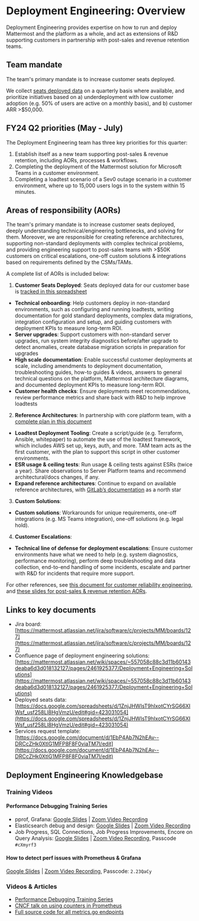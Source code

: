 # Deployment Engineering: Overview

Deployment Engineering provides expertise on how to run and deploy Mattermost and the platform as a whole, and act as extensions of R&D supporting customers in partnership with post-sales and revenue retention teams.

## Team mandate

The team's primary mandate is to increase customer seats deployed.

We collect [seats deployed data](https://docs.google.com/spreadsheets/d/1ZnjJHWIsT9hIxotCYrSG66XIWsf_usf258Ll8HgVmzU/edit#gid=423031054) on a quarterly basis where available, and prioritize initiatives based on a) underdeployment with low customer adoption (e.g. 50% of users are active on a monthly basis), and b) customer ARR >$50,000.

## FY24 Q2 priorities (May - July)

The Deployment Engineering team has three key priorities for this quarter:

1. Establish itself as a new team supporting post-sales & revenue retention, including AORs, processes & workflows.
2. Completing the deployment of the Mattermost solution for Microsoft Teams in a customer environment.
3. Completing a loadtest scenario of a Sev0 outage scenario in a customer environment, where up to 15,000 users logs in to the system within 15 minutes.

## Areas of responsibility (AORs)

The team's primary mandate is to increase customer seats deployed, deeply understanding technical/engineering bottlenecks, and solving for them. Moreover, we are responsible for creating reference architectures, supporting non-standard deployments with complex technical problems, and providing engineering support to post-sales teams with >$50K customers on critical escalations, one-off custom solutions & integrations based on requirements defined by the CSMs/TAMs.

A complete list of AORs is included below:

1. **Customer Seats Deployed**: Seats deployed data for our customer base is [tracked in this spreadsheet](https://docs.google.com/spreadsheets/d/1ZnjJHWIsT9hIxotCYrSG66XIWsf_usf258Ll8HgVmzU/edit#gid=423031054)

  - **Technical onboarding**: Help customers deploy in non-standard environments, such as configuring and running loadtests, writing documentation for gold standard deployments, complex data migrations, integration configuration and setup, and guiding customers with deployment KPIs to measure long-term ROI.
  - **Server upgrades**: Support customers with non-standard server upgrades, run system integrity diagnostics before/after upgrade to detect anomalies, create database migration scripts in preparation for upgrades
  - **High scale documentation**: Enable successful customer deployments at scale, including amendments to deployment documentation, troubleshooting guides, how-to guides & videos, answers to general technical questions on the platform, Mattermost architecture diagrams, and documented deployment KPIs to measure long-term ROI.
  - **Customer health checks**: Ensure deployments meet recommendations, review performance metrics and share back with R&D to help improve loadtests

2. **Reference Architectures**: In partnership with core platform team, with a [complete plan in this document](https://docs.google.com/document/d/1kAxel327wsJwg35Y7EYNzHlbEnRN2Brn3Im9M4Rf82Q/edit#)

  - **Loadtest Deployment Tooling**: Create a script/guide (e.g. Terraform, Ansible, whitepaper) to automate the use of the loadtest framework, which includes AWS set up, keys, auth, and more. TAM team acts as the first customer, with the plan to support this script in other customer environments.
  - **ESR usage & ceiling tests**: Run usage & ceiling tests against ESRs (twice a year). Share observations to Server Platform teams and recommend architectural/docs changes, if any.
  - **Expand reference architectures**: Continue to expand on available reference architectures, with [GitLab’s documentation](https://docs.gitlab.com/ee/administration/reference_architectures/) as a north star

3. **Custom Solutions**: _<Repository or page of custom solutions built for customers to be added>_

  - **Custom solutions**: Workarounds for unique requirements, one-off integrations (e.g. MS Teams integration), one-off solutions (e.g. legal hold). 

4. **Customer Escalations**:

  - **Technical line of defense for deployment escalations**: Ensure customer environments have what we need to help (e.g. system diagnostics, performance monitoring), perform deep troubleshooting and data collection, end-to-end handling of some incidents, escalate and partner with R&D for incidents that require more support.

For other references, see [this document for customer reliability engineering](https://docs.google.com/document/d/1KS2Kt_gujCynK-Rl9vHN7zb6UfPe5kNeaUOYpQHMOcs/edit#), and [these slides for post-sales & revenue retention AORs](https://docs.google.com/presentation/d/1d00K-er3B15UFW9OkZrC0Y03htolYn6K874ZBucCAJo).

## Links to key documents

- Jira board: [https://mattermost.atlassian.net/jira/software/c/projects/MM/boards/127](https://mattermost.atlassian.net/jira/software/c/projects/MM/boards/127)
- Confluence page of deployment engineering solutions: [https://mattermost.atlassian.net/wiki/spaces/~557058c88c3d11b60143deaba6d3d018132127/pages/2461925377/Deployment+Engineering+Solutions](https://mattermost.atlassian.net/wiki/spaces/~557058c88c3d11b60143deaba6d3d018132127/pages/2461925377/Deployment+Engineering+Solutions)
- Deployed seats data: [https://docs.google.com/spreadsheets/d/1ZnjJHWIsT9hIxotCYrSG66XIWsf_usf258Ll8HgVmzU/edit#gid=423031054](https://docs.google.com/spreadsheets/d/1ZnjJHWIsT9hIxotCYrSG66XIWsf_usf258Ll8HgVmzU/edit#gid=423031054)
- Services request template: [https://docs.google.com/document/d/1EbP4Ab7N2hEAv--DRCcZHk0XtlG1MFP8F8F0viaTM7I/edit](https://docs.google.com/document/d/1EbP4Ab7N2hEAv--DRCcZHk0XtlG1MFP8F8F0viaTM7I/edit)

## Deployment Engineering Knowledgebase

### Training Videos

#### Performance Debugging Training Series

- pprof, Grafana: [Google Slides](https://docs.google.com/presentation/d/10j3oY9Tx2e4Yn_6st-mfPennqN10V3MVy210NMNmTlI/edit?usp=sharing) | [Zoom Video Recording](https://community.mattermost.com/private-core/pl/bjo7ynua1fg8f876sm1umbbjyh)
- Elasticsearch debug and design: [Google Slides](https://docs.google.com/presentation/d/1-6AA15gfJLYzylfC1SQzmQw9h7WMOVi7ZIAtIBNufAk/edit?usp=sharing_eip_m&ts=636d10cc) | [Zoom Video Recording](https://community.mattermost.com/private-core/pl/yfu139k5cjnu58mr4ddn4fzz8e)
- Job Progress, SQL Connections, Job Progress Improvements, Encore on Query Analysis: [Google Slides](https://docs.google.com/presentation/d/1V6D96qXWesN_EnYDMTebKH6xS6I3zlmqEfq7Y8O6jMk/edit?usp=sharing) | [Zoom Video Recording](https://mattermost.zoom.us/rec/share/-ftQmjmKi4sZFIXgPlSCx4XcwzSZZMDnECaiAnaxySbxNbmY-R_UznDre3yDVAXk.hvOzzMmhhgBxpBDD?startTime=1675958611000), Passcode `#cXmyrf3`

#### How to detect perf issues with Prometheus & Grafana

[Google Slides](https://docs.google.com/presentation/d/1STkcl2BLQMGwoDjgsUS5CQdVo-CGWgijltVH6biQzeE/edit#slide=id.ge9b7e537ec_0_0) | [Zoom Video Recording](https://mattermost.zoom.us/rec/share/sDdUYT3JThFFKYAGs3bJj3uFec_5TtSwJGVqvUufOUADVyPhNIy3G0QkE0xdkDDO.zf-cWMPgMhU5-VMP), Passcode: `2.23QaCy`

### Videos & Articles

- [Performance Debugging Training Series](https://mattermost.atlassian.net/wiki/spaces/CO/pages/2388000769/Knowledge+Dump+Zone#Training)
- [CNCF talk on using counters in Prometheus](https://www.youtube.com/watch?v=67Ulrq6DxwA)
- [Full source code for all metrics.go endpoints](https://github.com/mattermost/enterprise/blob/master/metrics/metrics.go)
